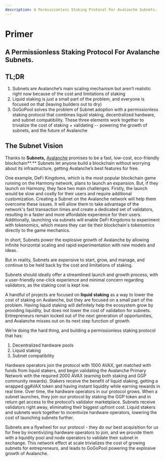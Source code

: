 ```yaml
---
description: A Permissionless Staking Protocol For Avalanche Subnets.
---
```


# Primer

## A Permissionless Staking Protocol For Avalanche Subnets.

## **TL;DR**

1. Subnets are Avalanche’s main scaling mechanism but aren’t realistic right now because of the cost and limitations of staking
2. Liquid staking is just a small part of the problem, and everyone is focused on that (leaving builders out to dry)
3. GoGoPool solves the problem of Subnet adoption with a permissionless staking protocol that combines liquid staking, decentralized hardware, and subnet compatibility. These three elements work together to trivialize the cost of staking + validating -- powering the growth of subnets, and the future of Avalanche

## **The Subnet Vision**

Thanks to **Subnets,** [Avalanche](https://www.avax.network/) promises to be a fast, low-cost, eco-friendly blockchain**.** Subnets let anyone build a blockchain without worrying about its infrastructure, getting Avalanche’s best features for free.

One example, DeFi Kingdoms, which is the most popular blockchain game running on the Harmony network, plans to launch an expansion. But, if they launch on Harmony, they face two main challenges. Firstly, the launch would be slow and costly for their users and require additional customization. Creating a Subnet on the Avalanche network will help them overcome these issues. It will allow them to take advantage of the network's fast transaction times and create a dedicated set of validators, resulting in a faster and more affordable experience for their users. Additionally, launching via subnets will enable DeFi Kingdoms to experiment with tokenomics, which means they can tie their blockchain's tokenomics directly to the game mechanics.

In short, Subnets power the explosive growth of Avalanche by allowing infinite horizontal scaling and rapid experimentation with new models and ideas.

But in reality, Subnets are expensive to start, grow, and manage, and continue to be held back by the cost and limitations of staking.

Subnets should ideally offer a streamlined launch and growth process, with a user-friendly one-click experience and minimal concern regarding validators, as the staking cost is kept low.

A handful of projects are focused on **liquid staking** as a way to lower the cost of staking on Avalanche, but they are focused on a small part of the problem. Having liquid staking will definitely help the ecosystem grow by providing liquidity, but does not lower the cost of validation for subnets. Entrepreneurs remain locked out of the next generation of opportunities, and Avalanche misses out on its next step function of growth.

We’re doing the hard thing, and building a permissionless staking protocol that has:

1. Decentralized hardware pools
2. Liquid staking
3. Subnet compatibility

Hardware operators join the protocol with 1000 AVAX, get matched with funds from liquid stakers, and begin validating the Avalanche Primary Network with the required 2000 AVAX (earning both staking and GGP community rewards). Stakers receive the benefit of liquid staking, getting a wrapped ggAVAX token and having instant liquidity while earning rewards in real time. Over time, the hardware operators in our protocol grows. When a subnet launches, they join our protocol by staking the GGP token and in return get access to the protocol’s validator marketplace. Subnets receive validators right away, eliminating their biggest upfront cost. Liquid stakers and subnets work together to incentivize hardware operators, lowering the cost of launching subnets further.

Subnets are a flywheel for our protocol - they do our best acquisition for us for free by incentivizing hardware operators to join, and we provide them with a liquidity pool and node operators to validate their subnet in exchange. This network effect at scale trivializes the cost of growing subnets for entrepreneurs, and leads to GoGoPool powering the explosive growth of Avalanche.
